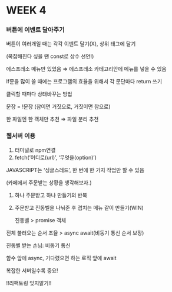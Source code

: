 # WEEK 4

### 버튼에 이벤트 달아주기

버튼이 여러개일 때는 각각 이벤트 달기(X), 상위 태그에 달기

(복잡해진다 싶을 땐 const로 상수 선언!)

에스프레소 메뉴만 있었음 ⇒ 에스프레소 카테고리안에 메뉴를 넣을 수 있음

If문을 많이 쓸 때에는 프로그램의 효율을 위해서 각 문단마다 return 쓰기

클릭할 때마다 상태바꾸는 방법

문장 = !문장 (참이면 거짓으로, 거짓이면 참으로)

한 파일엔 한 객체만 추천 ⇒ 파일 분리 추천

### 웹서버 이용

1. 터미널로 npm연결
2. fetch(’어디로(url)’, ‘무엇을(option)’)

JAVASCRIPT는 ‘싱글스레드’, 한 번에 한 가지 작업만 할 수 있음

(카페에서 주문받는 상황을 생각해보자.)

1. 하나 주문받고 하나 만들기의 반복
2. 주문받고 진동벨을 나눠준 후 겹치는 메뉴 같이 만들기(WIN)
    
    진동벨 > promise 객체
    

전체 불러오는 순서 조율 > async await(비동기 통신 순서 보장)

진동벨 받는 손님: 비동기 통신

함수 앞에 async, 기다렸으면 하는 로직 앞에 await

복잡한 서버일수록 중요!

!!리팩토링 잊지말기!!